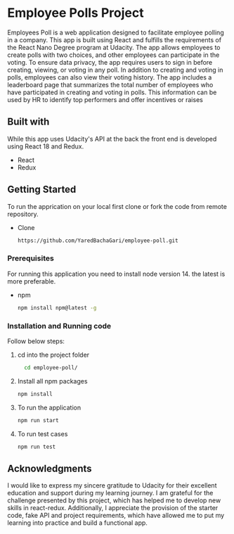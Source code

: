 # Employee Polls Project

Employees Poll is a web application designed to facilitate employee polling in a company. This app is built using React and fulfills the requirements of the React Nano Degree program at Udacity. The app allows employees to create polls with two choices, and other employees can participate in the voting. To ensure data privacy, the app requires users to sign in before creating, viewing, or voting in any poll. In addition to creating and voting in polls, employees can also view their voting history. The app includes a leaderboard page that summarizes the total number of employees who have participated in creating and voting in polls. This information can be used by HR to identify top performers and offer incentives or raises

## Built with
While this app uses Udacity's API at the back the front end is developed using React 18 and Redux.
* React
* Redux


<!-- GETTING STARTED -->
## Getting Started

To run the apprication on your local first clone or fork the code from remote repository.
* Clone
  ```sh
  https://github.com/YaredBachaGari/employee-poll.git
  ```

### Prerequisites

For running this application you need to install node version 14. the latest is more preferable. 
* npm
  ```sh
  npm install npm@latest -g
  ```

### Installation and Running code

Follow below steps:

1. cd into the project folder 
     ```sh
       cd employee-poll/
     ```
2. Install all npm packages
      ```sh
      npm install 
      ```
3. To run the application 
   ```sh
   npm run start
   ```
4. To run test cases 
   ```sh
   npm run test
   ```

<!-- ACKNOWLEDGMENTS -->
## Acknowledgments

I would like to express my sincere gratitude to Udacity for their excellent education and support during my learning journey. I am grateful for the challenge presented by this project, which has helped me to develop new skills in react-redux. Additionally, I appreciate the provision of the starter code, fake API and project requirements, which have allowed me to put my learning into practice and build a functional app.

